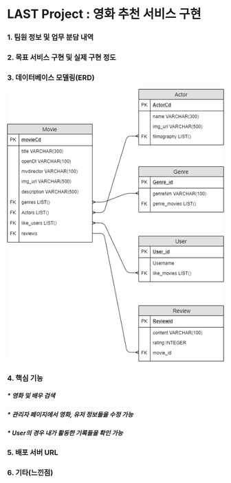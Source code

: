 # LAST Project : 영화 추천 서비스 구현

### 1. 팀원 정보 및 업무 분담 내역

### 2. 목표 서비스 구현 및 실제 구현 정도



### 3. 데이터베이스 모델링(ERD)

![ERD](README.assets/ERD.jpg)



### 4. 핵심 기능

##### *  영화 및 배우 검색

##### * 관리자 페이지에서 영화, 유저 정보들을 수정 가능

##### * User의 경우 내가 활동한 기록들을 확인 가능



### 5. 배포 서버 URL

### 6. 기타(느낀점)

